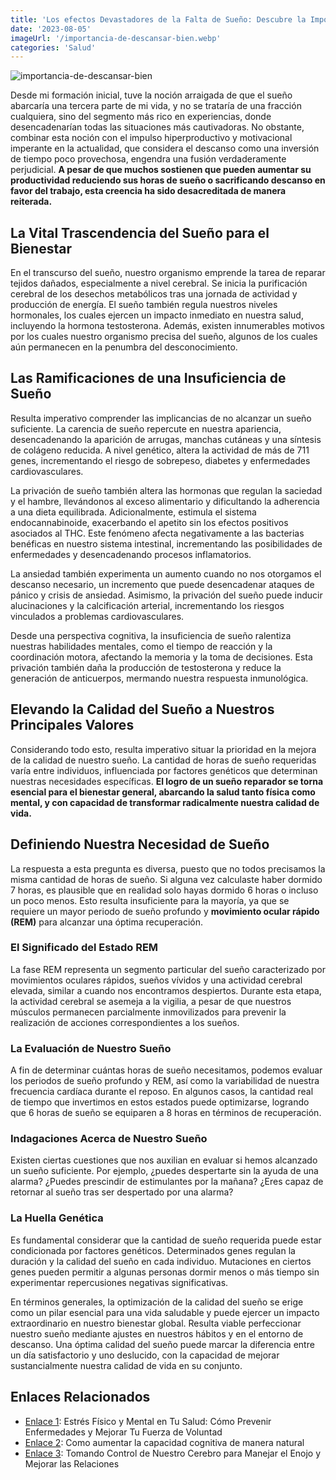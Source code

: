 ```yaml
---
title: 'Los efectos Devastadores de la Falta de Sueño: Descubre la Importancia de Descansar Bien'
date: '2023-08-05'
imageUrl: '/importancia-de-descansar-bien.webp'
categories: 'Salud'
---
```

![importancia-de-descansar-bien](/importancia-de-descansar-bien.webp)


Desde mi formación inicial, tuve la noción arraigada de que el sueño abarcaría una tercera parte de mi vida, y no se trataría de una fracción cualquiera, sino del segmento más rico en experiencias, donde desencadenarían todas las situaciones más cautivadoras. No obstante, combinar esta noción con el impulso hiperproductivo y motivacional imperante en la actualidad, que considera el descanso como una inversión de tiempo poco provechosa, engendra una fusión verdaderamente perjudicial. **A pesar de que muchos sostienen que pueden aumentar su productividad reduciendo sus horas de sueño o sacrificando descanso en favor del trabajo, esta creencia ha sido desacreditada de manera reiterada.**

## La Vital Trascendencia del Sueño para el Bienestar

En el transcurso del sueño, nuestro organismo emprende la tarea de reparar tejidos dañados, especialmente a nivel cerebral. Se inicia la purificación cerebral de los desechos metabólicos tras una jornada de actividad y producción de energía. El sueño también regula nuestros niveles hormonales, los cuales ejercen un impacto inmediato en nuestra salud, incluyendo la hormona testosterona. Además, existen innumerables motivos por los cuales nuestro organismo precisa del sueño, algunos de los cuales aún permanecen en la penumbra del desconocimiento.

## Las Ramificaciones de una Insuficiencia de Sueño

Resulta imperativo comprender las implicancias de no alcanzar un sueño suficiente. La carencia de sueño repercute en nuestra apariencia, desencadenando la aparición de arrugas, manchas cutáneas y una síntesis de colágeno reducida. A nivel genético, altera la actividad de más de 711 genes, incrementando el riesgo de sobrepeso, diabetes y enfermedades cardiovasculares.

La privación de sueño también altera las hormonas que regulan la saciedad y el hambre, llevándonos al exceso alimentario y dificultando la adherencia a una dieta equilibrada. Adicionalmente, estimula el sistema endocannabinoide, exacerbando el apetito sin los efectos positivos asociados al THC. Este fenómeno afecta negativamente a las bacterias benéficas en nuestro sistema intestinal, incrementando las posibilidades de enfermedades y desencadenando procesos inflamatorios.

La ansiedad también experimenta un aumento cuando no nos otorgamos el descanso necesario, un incremento que puede desencadenar ataques de pánico y crisis de ansiedad. Asimismo, la privación del sueño puede inducir alucinaciones y la calcificación arterial, incrementando los riesgos vinculados a problemas cardiovasculares.

Desde una perspectiva cognitiva, la insuficiencia de sueño ralentiza nuestras habilidades mentales, como el tiempo de reacción y la coordinación motora, afectando la memoria y la toma de decisiones. Esta privación también daña la producción de testosterona y reduce la generación de anticuerpos, mermando nuestra respuesta inmunológica.

## Elevando la Calidad del Sueño a Nuestros Principales Valores

Considerando todo esto, resulta imperativo situar la prioridad en la mejora de la calidad de nuestro sueño. La cantidad de horas de sueño requeridas varía entre individuos, influenciada por factores genéticos que determinan nuestras necesidades específicas. **El logro de un sueño reparador se torna esencial para el bienestar general, abarcando la salud tanto física como mental, y con capacidad de transformar radicalmente nuestra calidad de vida.**

## Definiendo Nuestra Necesidad de Sueño

La respuesta a esta pregunta es diversa, puesto que no todos precisamos la misma cantidad de horas de sueño. Si alguna vez calculaste haber dormido 7 horas, es plausible que en realidad solo hayas dormido 6 horas o incluso un poco menos. Esto resulta insuficiente para la mayoría, ya que se requiere un mayor periodo de sueño profundo y **movimiento ocular rápido (REM)** para alcanzar una óptima recuperación.

### El Significado del Estado REM

La fase REM representa un segmento particular del sueño caracterizado por movimientos oculares rápidos, sueños vívidos y una actividad cerebral elevada, similar a cuando nos encontramos despiertos. Durante esta etapa, la actividad cerebral se asemeja a la vigilia, a pesar de que nuestros músculos permanecen parcialmente inmovilizados para prevenir la realización de acciones correspondientes a los sueños.

### La Evaluación de Nuestro Sueño

A fin de determinar cuántas horas de sueño necesitamos, podemos evaluar los periodos de sueño profundo y REM, así como la variabilidad de nuestra frecuencia cardíaca durante el reposo. En algunos casos, la cantidad real de tiempo que invertimos en estos estados puede optimizarse, logrando que 6 horas de sueño se equiparen a 8 horas en términos de recuperación.

### Indagaciones Acerca de Nuestro Sueño

Existen ciertas cuestiones que nos auxilian en evaluar si hemos alcanzado un sueño suficiente. Por ejemplo, ¿puedes despertarte sin la ayuda de una alarma? ¿Puedes prescindir de estimulantes por la mañana? ¿Eres capaz de retornar al sueño tras ser despertado por una alarma?

### La Huella Genética

Es fundamental considerar que la cantidad de sueño requerida puede estar condicionada por factores genéticos. Determinados genes regulan la duración y la calidad del sueño en cada individuo. Mutaciones en ciertos genes pueden permitir a algunas personas dormir menos o más tiempo sin experimentar repercusiones negativas significativas.

En términos generales, la optimización de la calidad del sueño se erige como un pilar esencial para una vida saludable y puede ejercer un impacto extraordinario en nuestro bienestar global. Resulta viable perfeccionar nuestro sueño mediante ajustes en nuestros hábitos y en el entorno de descanso. Una óptima calidad del sueño puede marcar la diferencia entre un día satisfactorio y uno deslucido, con la capacidad de mejorar sustancialmente nuestra calidad de vida en su conjunto.

## Enlaces Relacionados

- [Enlace 1](https://abelardo.blog/posts/estres-fisico-y-mental): Estrés Físico y Mental en Tu Salud: Cómo Prevenir Enfermedades y Mejorar Tu Fuerza de Voluntad
- [Enlace 2](https://abelardo.blog/posts/capacidad-cognitiva): Como aumentar la capacidad cognitiva de manera natural
- [Enlace 3](https://abelardo.blog/posts/manejar-el-enojo): Tomando Control de Nuestro Cerebro para Manejar el Enojo y Mejorar las Relaciones